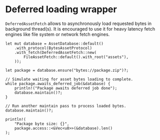 # Deferred loading wrapper

`DeferredAssetFetch` allows to asynchronously load requested bytes in background
thread(s). It is encouraged to use it for heavy latency fetch engines like file
system or network fetch engines.

```rust,ignore
let mut database = AssetDatabase::default()
    .with_protocol(BytesAssetProtocol)
    .with_fetch(DeferredAssetFetch::new(
        FileAssetFetch::default().with_root("assets"),
    ));

let package = database.ensure("bytes://package.zip")?;

// Simulate waiting for asset bytes loading to complete.
while package.awaits_deferred_job(&database) {
    println!("Package awaits deferred job done");
    database.maintain()?;
}

// Run another maintain pass to process loaded bytes.
database.maintain()?;

println!(
    "Package byte size: {}",
    package.access::<&Vec<u8>>(&database).len()
);
```
